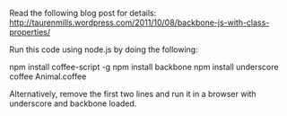 Read the following blog post for details:
http://taurenmills.wordpress.com/2011/10/08/backbone-js-with-class-properties/

Run this code using node.js by doing the following:

npm install coffee-script -g
npm install backbone
npm install underscore
coffee Animal.coffee

Alternatively, remove the first two lines and run it in a browser with underscore and backbone loaded.

